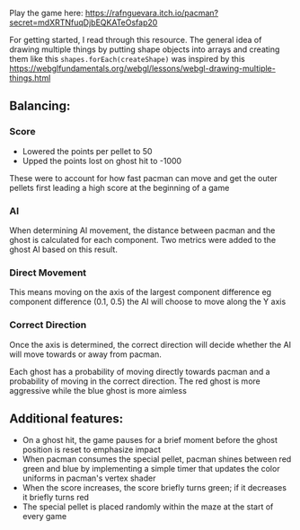 Play the game here: https://rafnguevara.itch.io/pacman?secret=mdXRTNfuqDjbEQKATeOsfap20

For getting started, I read through this resource. The general idea of drawing 
multiple things by putting shape objects into arrays and creating them like this
`shapes.forEach(createShape)` was inspired by this
https://webglfundamentals.org/webgl/lessons/webgl-drawing-multiple-things.html

## Balancing:

### Score
- Lowered the points per pellet to 50
- Upped the points lost on ghost hit to -1000

These were to account for how fast pacman can move and get the outer pellets first leading 
a high score at the beginning of a game


### AI 
When determining AI movement, the distance between pacman and the ghost is calculated for each component.
Two metrics were added to the ghost AI based on this result.

### Direct Movement
This means moving on the axis of the largest component difference
eg component difference (0.1, 0.5) the AI will choose to move along the Y axis

### Correct Direction
Once the axis is determined, the correct direction will decide whether the AI will move 
towards or away from pacman.

Each ghost has a probability of moving directly towards pacman and a probability of moving
in the correct direction. The red ghost is more aggressive while the blue ghost is more aimless

## Additional features:
- On a ghost hit, the game pauses for a brief moment before the ghost position is reset to emphasize impact
- When pacman consumes the special pellet, pacman shines between red green and blue by implementing
a simple timer that updates the color uniforms in pacman's vertex shader
- When the score increases, the score briefly turns green; if it decreases it briefly turns red
- The special pellet is placed randomly within the maze at the start of every game

